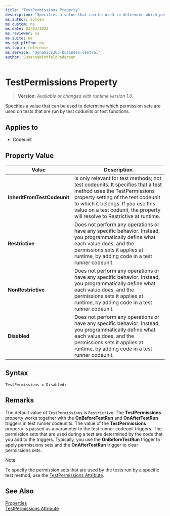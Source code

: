 ```yaml
---
title: "TestPermissions Property"
description: "Specifies a value that can be used to determine which permission sets are used on tests that are run by test codunits or test functions."
ms.author: solsen
ms.custom: na
ms.date: 03/03/2022
ms.reviewer: na
ms.suite: na
ms.tgt_pltfrm: na
ms.topic: reference
ms.service: "dynamics365-business-central"
author: SusanneWindfeldPedersen
---
```

[//]: # (START>DO_NOT_EDIT)
[//]: # (IMPORTANT:Do not edit any of the content between here and the END>DO_NOT_EDIT.)
[//]: # (Any modifications should be made in the .xml files in the ModernDev repo.)
# TestPermissions Property
> **Version**: _Available or changed with runtime version 1.0._

Specifies a value that can be used to determine which permission sets are used on tests that are run by test codunits or test functions.

## Applies to
-   Codeunit

## Property Value

|Value|Description|
|-----------|---------------------------------------|
|**InheritFromTestCodeunit**|Is only relevant for test methods; not test codeunits. It specifies that a test method uses the TestPermissions property setting of the test codeunit to which it belongs. If you use this value on a test codunit, the property will resolve to Restrictive at runtime.|
|**Restrictive**|Does not perform any operations or have any specific behavior. Instead, you programmatically define what each value does, and the permissions sets it applies at runtime, by adding code in a test runner codeunit.|
|**NonRestrictive**|Does not perform any operations or have any specific behavior. Instead, you programmatically define what each value does, and the permissions sets it applies at runtime, by adding code in a test runner codeunit.|
|**Disabled**|Does not perform any operations or have any specific behavior. Instead, you programmatically define what each value does, and the permissions sets it applies at runtime, by adding code in a test runner codeunit.|

[//]: # (IMPORTANT: END>DO_NOT_EDIT)


## Syntax

```AL
TestPermissions = Disabled;
```

## Remarks

The default value of `TestPermissions` is `Restrictive`. The **TestPermissions** property works together with the **OnBeforeTestRun** and **OnAfterTestRun** triggers in test runner codeunits. The value of the **TestPermissions** property is passed as a parameter to the test runner codeunit triggers. The permission sets that are used during a test are determined by the code that you add to the triggers. Typically, you use the **OnBeforeTestRun** trigger to apply permissions sets and the **OnAfterTestRun** trigger to clear permissions sets.

> [!NOTE]  
> To specify the permission sets that are used by the tests run by a specific test method, use the [TestPermissions Attribute](/dynamics365/business-central/dev-itpro/developer/attributes/devenv-testpermissions-attribute).

## See Also

[Properties](devenv-properties.md)  
[TestPermissions Attribute](/dynamics365/business-central/dev-itpro/developer/attributes/devenv-testpermissions-attribute)
